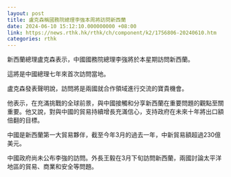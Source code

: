 ```yaml
---
layout: post
title: 盧克森稱國務院總理李強本周將訪問新西蘭
date: 2024-06-10 15:12:10.000000000 +08:00
link: https://news.rthk.hk/rthk/ch/component/k2/1756806-20240610.htm
categories: rthk
---
```


新西蘭總理盧克森表示，中國國務院總理李強將於本星期訪問新西蘭。

這將是中國總理七年來首次訪問當地。

盧克森發表聲明說，訪問將是兩國就合作領域進行交流的寶貴機會。

他表示，在充滿挑戰的全球前景，與中國接觸和分享新西蘭在重要問題的觀點至關重要。他又說，對與中國的貿易持續增長充滿信心，支持政府在未來十年將出口額倍翻的目標。

中國是新西蘭第一大貿易夥伴，截至今年3月的過去一年，中新貿易額超過230億美元。

中國政府尚未公布李強的訪問。外長王毅在3月下旬訪問新西蘭，兩國討論太平洋地區的貿易、商業和安全等問題。
